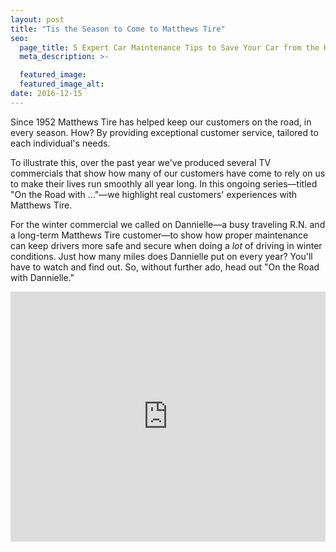 ```yaml
---
layout: post
title: "Tis the Season to Come to Matthews Tire"
seo:
  page_title: 5 Expert Car Maintenance Tips to Save Your Car from the Heat
  meta_description: >-

  featured_image:
  featured_image_alt:
date: 2016-12-15
---
```


Since 1952 Matthews Tire has helped keep our customers on the road, in every season. How? By providing exceptional customer service, tailored to each individual's needs.

To illustrate this, over the past year we've produced several TV commercials that show how many of our customers have come to rely on us to make their lives run smoothly all year long. In this ongoing series—titled "On the Road with ..."—we highlight real customers' experiences with Matthews Tire.

For the winter commercial we called on Dannielle—a busy traveling R.N. and a long-term Matthews Tire customer—to show how proper maintenance can keep drivers more safe and secure when doing a _lot_ of driving in winter conditions. Just how many miles does Dannielle put on every year? You'll have to watch and find out. So, without further ado, head out "On the Road with Dannielle."

<iframe width="100%" height="400" src="https://www.youtube.com/embed/NSaE0pMxMic" frameborder="0" allowfullscreen></iframe>
